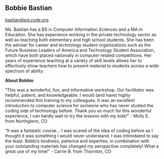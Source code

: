 ## Bobbie Bastian

[bastian@pd.code.org](mailto:bastian@pd.code.org)

Ms. Bastian has a BS in Computer Information Sciences and a MA in Education. She has experience working in the private technology sector as well as teaching both elementary and high school students. She has been the adviser for career and technology student organizations such as the Future Business Leaders of America and Technology Student Association, which have both placed nationally in computer related competitions. Her years of experience teaching at a variety of skill levels allows her to effectively show teachers how to present material to students across a wide spectrum of ability.

**About Bobbie**

“This was a wonderful, fun, and informative workshop. Our facilitator was helpful, patient, and knowledgeable. I would (and have) highly recommended this training to my colleagues. It was an excellent introduction to computer science for someone who has never studied the coding side of technology before. Thank you so much for this wonderful experience, I can hardly wait to try the lessons with my kids!” - Molly E. from Northglenn, CO

“It was a fantastic course... I was scared of the idea of coding before as I thought it was something I would never understand. I was intimidated to say the least. Bobbi’s kindness, patience and expertise, in combination with your outstanding materials has changed my perspective completely! What a great use of my time!” - Carrie B. from Thornton, CO


